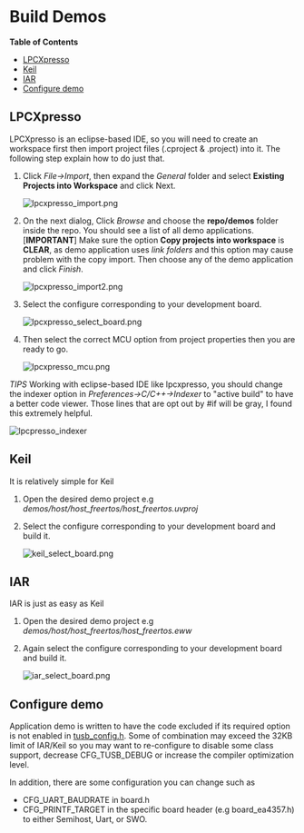 # Build Demos

<!-- START doctoc generated TOC please keep comment here to allow auto update -->
<!-- DON'T EDIT THIS SECTION, INSTEAD RE-RUN doctoc TO UPDATE -->
**Table of Contents**

- [LPCXpresso](#lpcxpresso)
- [Keil](#keil)
- [IAR](#iar)
- [Configure demo](#configure-demo)

<!-- END doctoc generated TOC please keep comment here to allow auto update -->

## LPCXpresso

LPCXpresso is an eclipse-based IDE, so you will need to create an workspace first then import project files (.cproject & .project) into it. The following step explain how to do just that. 

1. Click *File->Import*, then expand the *General* folder and select **Existing Projects into Workspace** and click Next.

    ![lpcxpresso_import.png](http://docs.tinyusb.org/images/lpcxpresso_import.png)
    
2. On the next dialog, Click *Browse* and choose the **repo/demos** folder inside the repo. You should see a list of all demo applications. \[**IMPORTANT**\] Make sure the option **Copy projects into workspace** is **CLEAR**, as demo application uses *link folders* and this option may cause problem with the copy import. Then choose any of the demo application and click *Finish*.
    
    ![lpcxpresso_import2.png](http://docs.tinyusb.org/images/lpcxpresso_import2.png)
    
3. Select the configure corresponding to your development board.
    
    ![lpcxpresso_select_board.png](http://docs.tinyusb.org/images/lpcxpresso_select_board.png)
    
4. Then select the correct MCU option from project properties then you are ready to go.
    
    ![lpcxpresso_mcu.png](http://docs.tinyusb.org/images/lpcxpresso_mcu.png)

*TIPS* Working with eclipse-based IDE like lpcxpresso, you should change the indexer option in *Preferences->C/C++->Indexer* to "active build" to have a better code viewer. Those lines that are opt out by #if will be gray, I found this extremely helpful.

![lpcpresso_indexer](http://docs.tinyusb.org/images/lpcxpresso_indexer.png)

## Keil

It is relatively simple for Keil

1. Open the desired demo project e.g *demos/host/host\_freertos/host_freertos.uvproj*
2. Select the configure corresponding to your development board and build it. 
    
    ![keil_select_board.png](http://docs.tinyusb.org/images/keil_select_board.png) 

## IAR

IAR is just as easy as Keil

1. Open the desired demo project e.g *demos/host/host\_freertos/host_freertos.eww*
2. Again select the configure corresponding to your development board and build it. 
    
    ![iar_select_board.png](http://docs.tinyusb.org/images/iar_select_board.png)

## Configure demo

Application demo is written to have the code excluded if its required option is not enabled in [tusb_config.h](). Some of combination may exceed the 32KB limit of IAR/Keil so you may want to re-configure to disable some class support, decrease CFG_TUSB_DEBUG or increase the compiler optimization level.

In addition, there are some configuration you can change such as

- CFG_UART_BAUDRATE in board.h
- CFG_PRINTF_TARGET in the specific board header (e.g board_ea4357.h) to either Semihost, Uart, or SWO.